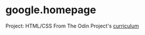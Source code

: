 # google.homepage
Project: HTML/CSS
From The Odin Project's [curriculum](http://www.theodinproject.com/courses/web-development-101/lessons/html-css)
